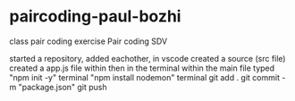 # paircoding-paul-bozhi
class pair coding exercise
Pair coding SDV

started a repository, added eachother, in vscode created a source (src file)
created a app.js file within
then in the terminal within the main file typed "npm init -y"
terminal "npm install nodemon"
terminal git add .
	git commit -m "package.json"
	git push
